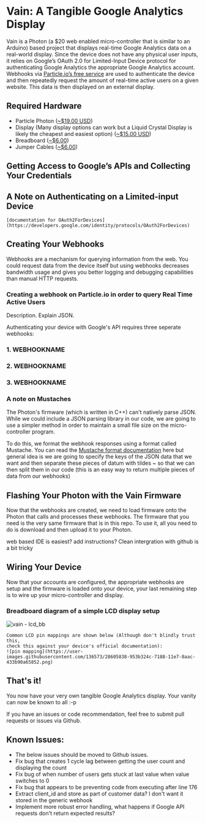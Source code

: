 # Vain: A Tangible Google Analytics Display

Vain is a Photon (a $20 web enabled micro-controller that is similar to an Arduino) based project that displays real-time Google Analytics data on a real-world display. Since the device does not have any physical user inputs, it relies on Google’s OAuth 2.0 for Limited-Input Device protocol for authenticating Google Analytics the appropriate Google Analytics account. Webhooks via [Particle.io’s free service](https://www.particle.io) are used to authenticate the device and then repeatedly request the amount of real-time active users on a given website. This data is then displayed on an external display.

## Required Hardware

* Particle Photon ([~$19.00 USD](https://www.sparkfun.com/products/13774))
* Display (Many display options can work but a Liquid Crystal Display is likely
	the cheapest and easiest option) ([~$15.00 USD](https://www.sparkfun.com/products/9052))
* Breadboard ([~$6.00](https://www.sparkfun.com/products/12615))
* Jumper Cables ([~$6.00](https://www.sparkfun.com/products/8431))

## Getting Access to Google’s APIs and Collecting Your Credentials


## A Note on Authenticating on a Limited-input Device
	[documentation for OAuth2ForDevices](https://developers.google.com/identity/protocols/OAuth2ForDevices)


## Creating Your Webhooks

  Webhooks are a mechanism for querying information from the web. You could request
  data from the device itself but using webhooks decreases bandwidth usage and gives
  you better logging and debugging capabilities than manual HTTP requests.

  ### Creating a webhook on Particle.io in order to query Real Time Active Users

  Description. Explain JSON.



  Authenticating your device with Google's API requires three seperate webhooks:

  ### 1. WEBHOOKNAME

  ### 2. WEBHOOKNAME

  ### 3. WEBHOOKNAME


  ### A note on Mustaches

  The Photon's firmware (which is written in C++) can't natively parse JSON. While
  we could include a JSON parsing library in our code, we are going to use a simpler
  method in order to maintain a small file size on the micro-controller program.

  To do this, we format the webhook responses using a format called Mustache. You
  can read the [Mustache format documentation](http://mustache.github.io/) here but
  general idea is we are going to specify the keys of the JSON data that we want
  and then separate these pieces of datum with tildes ~ so that we can then split
  them in our code (this is an easy way to return multiple pieces of data from our
  webhooks)


## Flashing Your Photon with the Vain Firmware
  Now that the webhooks are created, we need to load firmware onto the Photon that
  calls and processes these webhooks. The firmware that you need is the very same
  firmware that is in this repo. To use it, all you need to do is download and then
  upload it to your Photon.

  web based IDE is easiest? add instructions? Clean intergration with github is a bit tricky


## Wiring Your Device
  Now that your accounts are configured, the appropriate webhooks are setup
  and the firmware is loaded onto your device, your last remaining step is to wire
  up your micro-controller and display.

  ### Breadboard diagram of a simple LCD display setup
  ![vain - lcd_bb](https://user-images.githubusercontent.com/136573/28605821-7bf1d534-7188-11e7-8153-0963185340b7.png)

	Common LCD pin mappings are shown below (Although don't blindly trust this,
	check this against your device's official documentation):
	![pin mapping](https://user-images.githubusercontent.com/136573/28605838-953b324c-7188-11e7-8aac-433b90a65852.png)


## That's it!
  You now have your very own tangible Google Analytics display. Your vanity can
  now be known to all :-p

  If you have an issues or code recommendation, feel free to submit pull requests
  or issues via Github.


## Known Issues:
* The below issues should be moved to Github issues.
* Fix bug that creates 1 cycle lag between getting the user count and displaying the count
* Fix bug of when number of users gets stuck at last value when value switches to 0
* Fix bug that appears to be preventing code from executing after line 176
* Extract client_id and store as part of customer data? I don't want it stored in the generic webhook
* Implement more robust error handling, what happens if Google API requests don't return expected results?
